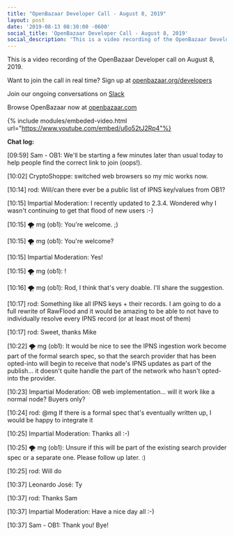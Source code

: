 ```yaml
---
title: "OpenBazaar Developer Call - August 8, 2019"
layout: post
date: '2019-08-13 08:30:00 -0600'
social_title: 'OpenBazaar Developer Call - August 8, 2019'
social_description: 'This is a video recording of the OpenBazaar Developer call on August 8, 2019.'
---
```


This is a video recording of the OpenBazaar Developer call on August 8, 2019. 

Want to join the call in real time? Sign up at [openbazaar.org/developers](https://openbazaar.org/developers)

Join our ongoing conversations on [Slack](https://openbazaar.org/slack)

Browse OpenBazaar now at [openbazaar.com](https://openbazaar.com)

{% include modules/embeded-video.html url="https://www.youtube.com/embed/u6o52tJ2Rp4"%}

**Chat log:**


[09:59] Sam - OB1: We'll be starting a few minutes later than usual today to help people find the correct link to join (oops!).

[10:02] CryptoShoppe: switched web browsers so my mic works now.

[10:14] rod: Will/can there ever be a public list of IPNS key/values from OB1?

[10:15] Impartial Moderation: I recently updated to 2.3.4. Wondered why I wasn't continuing to get that flood of new users :-)

[10:15] 🌪 mg (ob1): You're welcome. ;)

[10:15] 🌪 mg (ob1): You're welcome?

[10:15] Impartial Moderation: Yes!

[10:15] 🌪 mg (ob1): !

[10:16] 🌪 mg (ob1): Rod, I think that's very doable. I'll share the suggestion.

[10:17] rod: Something like all IPNS keys + their records. I am going to do a full rewrite of RawFlood and it would be amazing to be able to not have to individually resolve every IPNS record (or at least most of them)

[10:17] rod: Sweet, thanks Mike

[10:22] 🌪 mg (ob1): It would be nice to see the IPNS ingestion work become part of the formal search spec, so that the search provider that has been opted-into will begin to receive that node's IPNS updates as part of the publish... it doesn't quite handle the part of the network who hasn't opted-into the provider.

[10:23] Impartial Moderation: OB web implementation... will it work like a normal node? Buyers only?

[10:24] rod: @mg If there is a formal spec that's eventually written up, I would be happy to integrate it

[10:25] Impartial Moderation: Thanks all :-)

[10:25] 🌪 mg (ob1): Unsure if this will be part of  the existing search provider spec or a separate one. Please follow up later. :)

[10:25] rod: Will do

[10:37] Leonardo José: Ty

[10:37] rod: Thanks Sam

[10:37] Impartial Moderation: Have a nice day all :-)

[10:37] Sam - OB1: Thank you! Bye!

